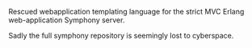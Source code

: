 Rescued webapplication templating language for the strict MVC Erlang web-application Symphony server.

Sadly the full symphony repository is seemingly lost to cyberspace.
